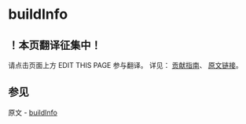 # buildInfo

## ！本页翻译征集中！

请点击页面上方 EDIT THIS PAGE 参与翻译。
详见：
[贡献指南]( https://github.com/JinMuInfo/MongoDB-Manual-zh/blob/master/CONTRIBUTING.md )、
[原文链接](  https://docs.mongodb.com/manual/reference/command/buildInfo/  )。

## 参见

原文 - [buildInfo]( https://docs.mongodb.com/manual/reference/command/buildInfo/ )

